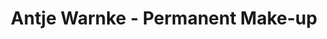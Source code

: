 ---
title: "Antje Warnke - Permanent Make-up"
url: /potsdam/antje-warnke-permanent-make-up-lindenstrasse/
shop: Kosmetik
---